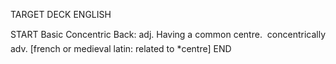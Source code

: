 TARGET DECK
ENGLISH

START
Basic
Concentric
Back: adj. Having a common centre.  concentrically adv. [french or medieval latin: related to *centre]
END
